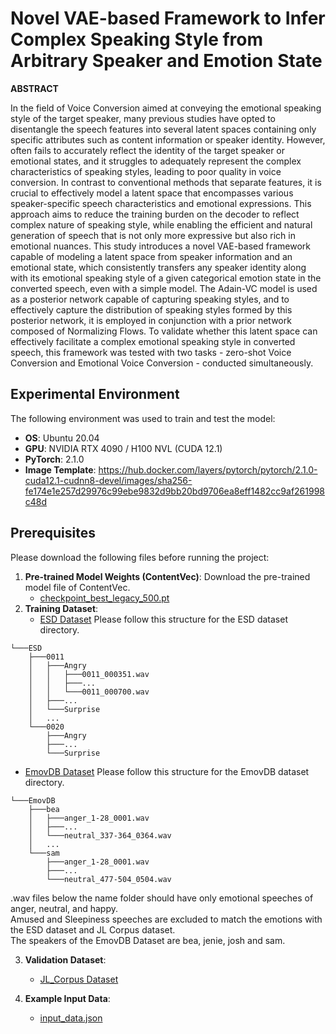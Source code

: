 # Novel VAE-based Framework to Infer Complex Speaking Style from Arbitrary Speaker and Emotion State

**ABSTRACT**

In the field of Voice Conversion aimed at conveying the emotional speaking style of the target speaker, many previous studies have opted to disentangle the speech features into several latent spaces containing only specific attributes such as content information or speaker identity. However, often fails to accurately reflect the identity of the target speaker or emotional states, and it struggles to adequately represent the complex characteristics of speaking styles, leading to poor quality in voice conversion. In contrast to conventional methods that separate features, it is crucial to effectively model a latent space that encompasses various speaker-specific speech characteristics and emotional expressions. This approach aims to reduce the training burden on the decoder to reflect complex nature of speaking style, while enabling the efficient and natural generation of speech that is not only more expressive but also rich in emotional nuances. This study introduces a novel VAE-based framework capable of modeling a latent space from speaker information and an emotional state, which consistently transfers any speaker identity along with its emotional speaking style of a given categorical emotion state in the converted speech, even with a simple model. The Adain-VC model is used as a posterior network capable of capturing speaking styles, and to effectively capture the distribution of speaking styles formed by this posterior network, it is employed in conjunction with a prior network composed of Normalizing Flows. To validate whether this latent space can effectively facilitate a complex emotional speaking style in converted speech, this framework was tested with two tasks - zero-shot Voice Conversion and Emotional Voice Conversion - conducted simultaneously.


## Experimental Environment
The following environment was used to train and test the model:
- **OS**: Ubuntu 20.04
- **GPU**: NVIDIA RTX 4090 / H100 NVL (CUDA 12.1)
- **PyTorch**: 2.1.0
- **Image Template**:
https://hub.docker.com/layers/pytorch/pytorch/2.1.0-cuda12.1-cudnn8-devel/images/sha256-fe174e1e257d29976c99ebe9832d9bb20bd9706ea8eff1482cc9af261998c48d


## Prerequisites
Please download the following files before running the project:

1. **Pre-trained Model Weights (ContentVec)**:
   Download the pre-trained model file of ContentVec.
   - [checkpoint_best_legacy_500.pt]([https://github.com/auspicious3000/contentvec?tab=readme-ov-file])
2. **Training Dataset**:
   - [ESD Dataset](https://path-to-dataset)
   Please follow this structure for the ESD dataset directory.
```
└───ESD
    ├───0011
    │   ├───Angry
    │   │   ├───0011_000351.wav
    │   │   ├───...
    │   │   └───0011_000700.wav
    │   ├───...
    │   └───Surprise
    │   ...
    └───0020
        ├───Angry
        ├───...
        └───Surprise
```  

   - [EmovDB Dataset](https://path-to-dataset)
   Please follow this structure for the EmovDB dataset directory.
```
└───EmovDB
    ├───bea
    │   ├───anger_1-28_0001.wav
    │   ├───...
    │   └───neutral_337-364_0364.wav
    │   ...
    └───sam
        ├───anger_1-28_0001.wav
        ├───...
        └───neutral_477-504_0504.wav
```
   .wav files below the name folder should have only emotional speeches of anger, neutral, and happy.<br>Amused and Sleepiness speeches are excluded to match the emotions with the ESD dataset and JL Corpus dataset.<br>The speakers of the EmovDB Dataset are bea, jenie, josh and sam.<br>

3. **Validation Dataset**:
   - [JL_Corpus Dataset](https://path-to-dataset)
   

  
4. **Example Input Data**:
   - [input_data.json](https://path-to-example-data)

